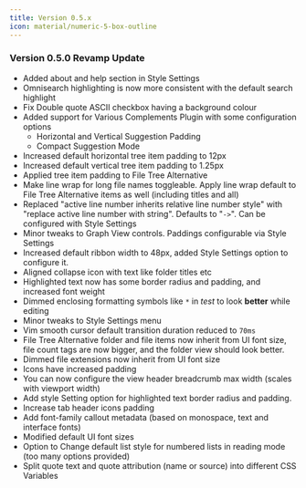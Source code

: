 ```yaml
---
title: Version 0.5.x
icon: material/numeric-5-box-outline
---
```


### Version 0.5.0 Revamp Update
- Added about and help section in Style Settings
- Omnisearch highlighting is now more consistent with the default search highlight
- Fix Double quote ASCII checkbox having a background colour
- Added support for Various Complements Plugin with some configuration options
	- Horizontal and Vertical Suggestion Padding
	- Compact Suggestion Mode
- Increased default horizontal tree item padding to 12px
- Increased default vertical tree item padding to 1.25px
- Applied tree item padding to File Tree Alternative
- Make line wrap for long file names toggleable. Apply line wrap default to File Tree Alternative items as well (including titles and all)
- Replaced "active line number inherits relative line number style" with "replace active line number with string". Defaults to "`->`". Can be configured with Style Settings
- Minor tweaks to Graph View controls. Paddings configurable via Style Settings
- Increased default ribbon width to 48px, added Style Settings option to configure it.
- Aligned collapse icon with text like folder titles etc
- Highlighted text now has some border radius and padding, and increased font weight
- Dimmed enclosing formatting symbols like `*` in *test* to look **better** while editing
- Minor tweaks to Style Settings menu
- Vim smooth cursor default transition duration reduced to `70ms`
- File Tree Alternative folder and file items now inherit from UI font size, file count tags are now bigger, and the folder view should look better.
- Dimmed file extensions now inherit from UI font size
- Icons have increased padding
- You can now configure the view header breadcrumb max width (scales with viewport width)
- Add style Setting option for highlighted text border radius and padding.
- Increase tab header icons padding
- Add font-family callout metadata (based on monospace, text and interface fonts)
- Modified default UI font sizes
- Option to Change default list style for numbered lists in reading mode (too many options provided)
- Split quote text and quote attribution (name or source) into different CSS Variables

